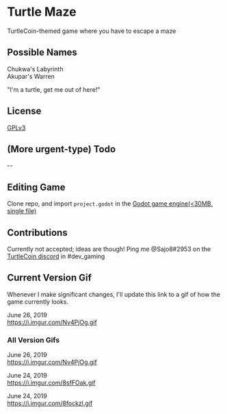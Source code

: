 # Turtle Maze
TurtleCoin-themed game where you have to escape a maze

## Possible Names

Chukwa's Labyrinth  
Akupar's Warren

"I'm a turtle, get me out of here!"

## License

[GPLv3](https://choosealicense.com/licenses/gpl-3.0/)

## (More urgent-type) Todo

--

## Editing Game

Clone repo, and import `project.godot` in the [Godot game engine(<30MB, single file)](https://godotengine.org/download)

## Contributions

Currently not accepted; ideas are though! Ping me @Sajo8#2953 on the [TurtleCoin discord](http://chat.turtlecoin.lol) in #dev_gaming

## Current Version Gif

Whenever I make significant changes, I'll update this link to a gif of how the game currently looks.

June 26, 2019  
https://i.imgur.com/Nv4PjOg.gif

### All Version Gifs

June 26, 2019  
https://i.imgur.com/Nv4PjOg.gif

June 24, 2019  
https://i.imgur.com/8sfFOak.gif

June 24, 2019  
https://i.imgur.com/8fockzl.gif
